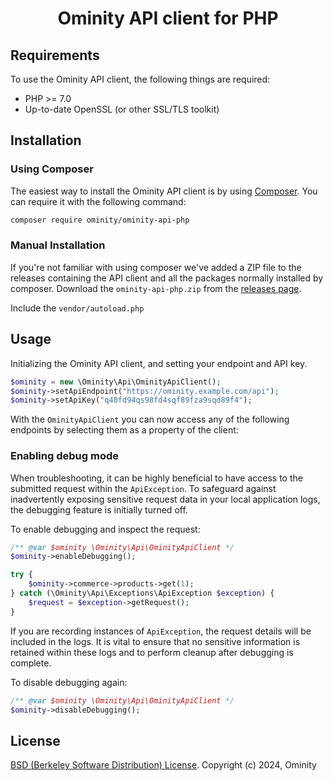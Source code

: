 <h1 align="center">Ominity API client for PHP</h1>

## Requirements ##
To use the Ominity API client, the following things are required:

+ PHP >= 7.0
+ Up-to-date OpenSSL (or other SSL/TLS toolkit)

## Installation ##
### Using Composer ###

The easiest way to install the Ominity API client is by using [Composer](http://getcomposer.org/doc/00-intro.md). You can require it with the following command:

```bash
composer require ominity/ominity-api-php
```

### Manual Installation ###
If you're not familiar with using composer we've added a ZIP file to the releases containing the API client and all the packages normally installed by composer.
Download the ``ominity-api-php.zip`` from the [releases page](https://github.com/ominity/ominity-api-php/releases).

Include the ``vendor/autoload.php``

## Usage ##

Initializing the Ominity API client, and setting your endpoint and API key.

```php
$ominity = new \Ominity\Api\OminityApiClient();
$ominity->setApiEndpoint("https://ominity.example.com/api");
$ominity->setApiKey("q48fd94qs98fd4sqf89fza9sqd89f4");
```

With the `OminityApiClient` you can now access any of the following endpoints by selecting them as a property of the client:

### Enabling debug mode ###

When troubleshooting, it can be highly beneficial to have access to the submitted request within the `ApiException`. To safeguard against inadvertently exposing sensitive request data in your local application logs, the debugging feature is initially turned off.

To enable debugging and inspect the request:

```php
/** @var $ominity \Ominity\Api\OminityApiClient */
$ominity->enableDebugging();

try {
    $ominity->commerce->products->get(1);
} catch (\Ominity\Api\Exceptions\ApiException $exception) {
    $request = $exception->getRequest();
}
```

If you are recording instances of `ApiException`, the request details will be included in the logs. It is vital to ensure that no sensitive information is retained within these logs and to perform cleanup after debugging is complete.

To disable debugging again:

```php
/** @var $ominity \Ominity\Api\OminityApiClient */
$ominity->disableDebugging();
```

## License ##
[BSD (Berkeley Software Distribution) License](https://opensource.org/licenses/bsd-license.php).
Copyright (c) 2024, Ominity
